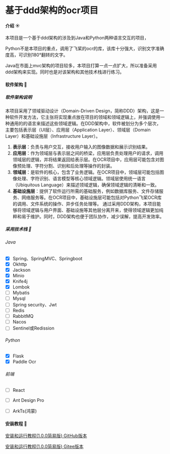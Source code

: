 # 基于ddd架构的ocr项目

#### 介绍 :sunny: 

本项目是一个基于ddd架构的涉及到Java和Python两种语言交互的项目，

Python不是本项目的重点，调用了飞桨的ocr的库，该库十分强大，识别文字准确度高，可识别180°翻转的文字。

Java在市面上mvc架构的项目较多，本项目打算一点一点扩大，所以准备采用ddd架构来实现。同时也是对该架构和其他技术栈进行练习。

#### 软件架构  :wrench: 

##### 软件架构说明

本项目采用了领域驱动设计（Domain-Driven Design，简称DDD）架构，这是一种软件开发方法，它主张将实现重点放在项目的领域和领域逻辑上，并强调使用一种通用的的语言来描述这些领域逻辑。在DDD架构中，软件被划分为多个层次，主要包括表示层（UI层）、应用层（Application Layer）、领域层（Domain Layer）和基础设施层（Infrastructure Layer）。

1. **表示层**：负责与用户交互，接收用户输入的图像数据和展示识别结果。
2. **应用层**：作为领域层与表示层之间的桥梁，应用层负责处理用户的请求，调用领域层的逻辑，并将结果返回给表示层。在OCR项目中，应用层可能包含对图像预处理、字符分割、识别和后处理等操作的封装。
3. **领域层**：是软件的核心，包含了业务逻辑。在OCR项目中，领域层可能包括图像处理、字符识别、语言模型等核心领域逻辑。领域层使用统一语言（Ubiquitous Language）来描述领域逻辑，确保领域逻辑的清晰和一致。
4. **基础设施层**：提供了软件运行所需的基础服务，例如数据库服务、文件存储服务、网络服务等。在OCR项目中，基础设施层可能包括对Python飞桨OCR库的调用、文件系统的操作、异步任务处理等。
   通过采用DDD架构，本项目能够将领域逻辑与用户界面、基础设施等其他层分离开来，使得领域逻辑更加纯粹和易于维护。同时，DDD架构也便于团队协作，减少误解，提高开发效率。

##### 采用技术栈  :key: 

###### Java

- [x] Spring、SpringMVC、Springboot
- [x] Okhttp
- [x] Jackson
- [x] Minio
- [x] Knife4j
- [x] Lombok
- [ ] Mybatis
- [ ] Mysql
- [ ] Spring security、Jwt
- [ ] Redis
- [ ] RabbitMQ
- [ ] Nacos
- [ ] Sentinel或Redission

###### Python

- [x] Flask
- [x] Paddle Ocr

###### 前端

- [ ] React
- [ ] Ant Design Pro
- [ ] ArkTs(鸿蒙)


#### 安装教程  :book: 

[安装和运行教程(1.0.0简易版) GitHub版本](https://github.com/Laurc2004/ocr-ddd/wiki/%E5%AE%89%E8%A3%85%E5%92%8C%E8%BF%90%E8%A1%8C%E6%95%99%E7%A8%8B(1.0.0%E7%AE%80%E6%98%93%E7%89%88))

[安装和运行教程(1.0.0简易版) Gitee版本](https://gitee.com/liu-ruichao/ocr-ddd/wikis/安装和运行教程(1.0.0简易版))
